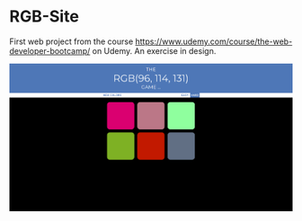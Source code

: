 # RGB-Site


First web project from the course https://www.udemy.com/course/the-web-developer-bootcamp/ on Udemy.
An exercise in design.

![](site_sample.png)